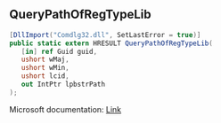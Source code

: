 ## QueryPathOfRegTypeLib

```csharp
[DllImport("Comdlg32.dll", SetLastError = true)]
public static extern HRESULT QueryPathOfRegTypeLib(
   [in] ref Guid guid,
   ushort wMaj,
   ushort wMin,
   ushort lcid,
   out IntPtr lpbstrPath
);
```

Microsoft documentation: [Link](https://learn.microsoft.com/en-us/windows/win32/api/oleauto/nf-oleauto-querypathofregtypelib)
